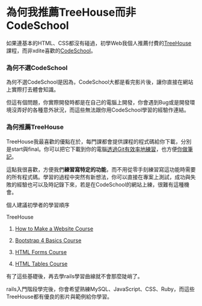 # 為何我推薦TreeHouse而非CodeSchool

如果連基本的HTML、CSS都沒有碰過，初學Web我個人推薦付費的[TreeHouse](https://teamtreehouse.com/tracks)課程，而非xdite喜歡的[CodeSchool](https://www.codeschool.com)。

### 為何不選CodeSchool

為何不選CodeSchool是因為，CodeSchool大都是看完影片後，讓你直接在網站上實際打去體會知識。

但這有個問題，你實際開發時都是在自己的電腦上開發，你會遇到Bug或是開發環境沒弄好的各種意外狀況，而這些無法跟你用CodeSchool學習的經驗作連結。

### 為何推薦TreeHouse

TreeHouse我最喜歡的優點在於，每門課都會提供課程的程式碼給你下載，分別是start與final。你可以把它下載到你的電腦[透過Git有效率地練習](./透過Git有效率地練功.md)，也方便[你做筆記](./臨摹他人的帖子如何做筆記.md)。

這點我很喜歡，方便我們**練習寫特定的功能**，而不用從零手刻練習寫這功能時需要的所有程式碼。學習的過程中突然有新想法，你可以直接在專案上測試，成功與失敗的經驗也可以及時記錄下來，若是在CodeSchool的網站上練，很難有這種機會。

個人建議初學者的學習順序

TreeHouse

  1. [How to Make a Website Course](https://teamtreehouse.com/library/how-to-make-a-website)

  2. [Bootstrap 4 Basics Course](https://teamtreehouse.com/library/bootstrap-4-basics)

  3. [HTML Forms Course](https://teamtreehouse.com/library/html-forms)

  4. [HTML Tables Course](https://teamtreehouse.com/library/html-tables)

有了這些基礎後，再去學rails學習曲線就不會那麼陡峭了。

rails入門階段學完後，你會希望熟練MySQL、JavaScript、CSS、Ruby，而這些TreeHouse都有優良的影片與範例給你學習。
